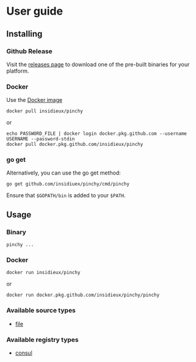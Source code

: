 # User guide

## Installing

### Github Release

Visit the [releases page](https://github.com/insidieux/pinchy/releases/latest) to download one of the pre-built binaries for your platform.

### Docker

Use the [Docker image](https://hub.docker.com/repository/docker/insidieux/pinchy)

```shell
docker pull insidieux/pinchy
```

or 

```shell
echo PASSWORD_FILE | docker login docker.pkg.github.com --username USERNAME --password-stdin
docker pull docker.pkg.github.com/insidieux/pinchy
```

### go get

Alternatively, you can use the go get method:

```shell
go get github.com/insidiuex/pinchy/cmd/pinchy
```

Ensure that `$GOPATH/bin` is added to your `$PATH`.

## Usage

### Binary

```shell
pinchy ...
```

### Docker

```shell
docker run insidieux/pinchy
```

or

```shell
docker run docker.pkg.github.com/insidieux/pinchy/pinchy
```

### Available source types

- [file]

[file]: ./source/file.md

### Available registry types

- [consul]

[consul]: ./registry/consul.md
